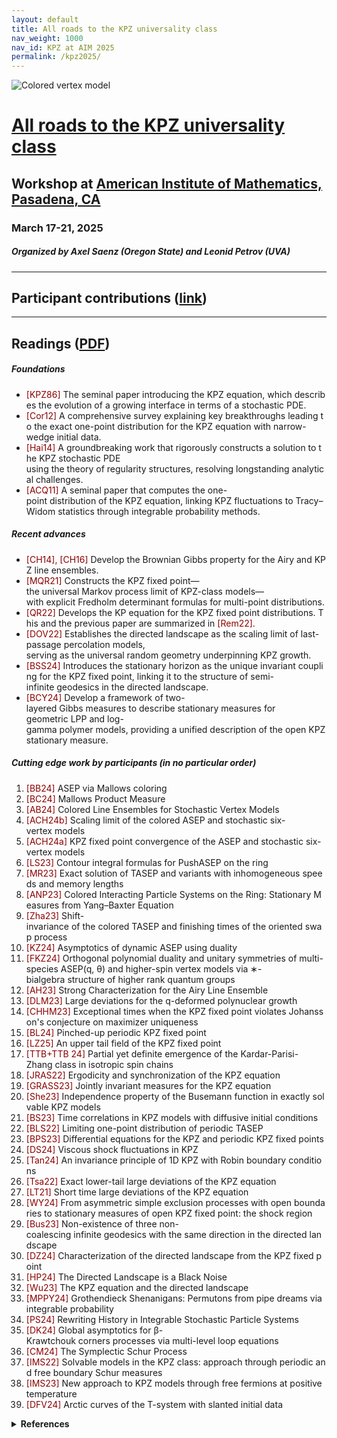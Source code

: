 ```yaml
---
layout: default
title: All roads to the KPZ universality class
nav_weight: 1000
nav_id: KPZ at AIM 2025
permalink: /kpz2025/
---
```



<img src="{{site.url}}/kpz2025/AIM.jpg" style="max-width:100%" alt="Colored vertex model">

# <a href="{{site.url}}/kpz2025/">All roads to the KPZ universality class</a>

## Workshop at <a href="https://aimath.org/workshops/upcoming/roadtokpz/">American Institute of Mathematics, Pasadena, CA</a>

### March 17-21, 2025

##### Organized by Axel Saenz (Oregon State) and Leonid Petrov (UVA)

---

## Participant contributions ([link]({{site.url}}/kpz2025/participant_contributions/))

---

## Readings ([PDF]({{site.url}}/kpz2025/reading_list.pdf))

<!-- Foundations -->

<h5 class="mt-4">Foundations</h5>
<ul>
<li><span style="color:darkred">[KPZ86]&nbsp;</span>The&nbsp;seminal&nbsp;paper&nbsp;introducing&nbsp;the&nbsp;KPZ&nbsp;equation,&nbsp;which&nbsp;describes&nbsp;the&nbsp;evolution&nbsp;of&nbsp;a&nbsp;growing&nbsp;interface&nbsp;in&nbsp;terms&nbsp;of&nbsp;a&nbsp;stochastic&nbsp;PDE.</li>
<li><span style="color:darkred">[Cor12]&nbsp;</span>A&nbsp;comprehensive&nbsp;survey&nbsp;explaining&nbsp;key&nbsp;breakthroughs&nbsp;leading&nbsp;to&nbsp;the&nbsp;exact&nbsp;one-point&nbsp;distribution&nbsp;for&nbsp;the&nbsp;KPZ&nbsp;equation&nbsp;with&nbsp;narrow-wedge&nbsp;initial&nbsp;data.</li>
<li><span style="color:darkred">[Hai14]&nbsp;</span>A&nbsp;groundbreaking&nbsp;work&nbsp;that&nbsp;rigorously&nbsp;constructs&nbsp;a&nbsp;solution&nbsp;to&nbsp;the&nbsp;KPZ&nbsp;stochastic&nbsp;PDE
using&nbsp;the&nbsp;theory&nbsp;of&nbsp;regularity&nbsp;structures,&nbsp;resolving&nbsp;longstanding&nbsp;analytical&nbsp;challenges.</li>
<li><span style="color:darkred">[ACQ11]&nbsp;</span>A&nbsp;seminal&nbsp;paper&nbsp;that&nbsp;computes&nbsp;the&nbsp;one-point&nbsp;distribution&nbsp;of&nbsp;the&nbsp;KPZ&nbsp;equation,&nbsp;linking
KPZ&nbsp;fluctuations&nbsp;to&nbsp;Tracy–Widom&nbsp;statistics&nbsp;through&nbsp;integrable&nbsp;probability&nbsp;methods.</li>
</ul>


  <!-- Recent advances -->
  <section>
    <h5 >Recent advances</h5>
    <ul>
    <li><span style="color:darkred">[CH14],&nbsp;[CH16]&nbsp;</span>Develop&nbsp;the&nbsp;Brownian&nbsp;Gibbs&nbsp;property&nbsp;for&nbsp;the&nbsp;Airy&nbsp;and&nbsp;KPZ&nbsp;line&nbsp;ensembles.</li>
    <li><span style="color:darkred">[MQR21]&nbsp;</span>Constructs&nbsp;the&nbsp;KPZ&nbsp;fixed&nbsp;point—the&nbsp;universal&nbsp;Markov&nbsp;process&nbsp;limit&nbsp;of&nbsp;KPZ-class&nbsp;models—with&nbsp;explicit&nbsp;Fredholm&nbsp;determinant&nbsp;formulas&nbsp;for&nbsp;multi-point&nbsp;distributions.</li>
    <li><span style="color:darkred">[QR22]&nbsp;</span>Develops&nbsp;the&nbsp;KP&nbsp;equation&nbsp;for&nbsp;the&nbsp;KPZ&nbsp;fixed&nbsp;point&nbsp;distributions.&nbsp;This&nbsp;and&nbsp;the&nbsp;previous&nbsp;paper
    are&nbsp;summarized&nbsp;in&nbsp;<span style="color:darkred">[Rem22].</span></li>
    <li><span style="color:darkred">[DOV22]&nbsp;</span>Establishes&nbsp;the&nbsp;directed&nbsp;landscape&nbsp;as&nbsp;the&nbsp;scaling&nbsp;limit&nbsp;of&nbsp;last-passage&nbsp;percolation&nbsp;models,
    serving&nbsp;as&nbsp;the&nbsp;universal&nbsp;random&nbsp;geometry&nbsp;underpinning&nbsp;KPZ&nbsp;growth.</li>
    <li><span style="color:darkred">[BSS24]&nbsp;</span>Introduces&nbsp;the&nbsp;stationary&nbsp;horizon&nbsp;as&nbsp;the&nbsp;unique&nbsp;invariant&nbsp;coupling&nbsp;for&nbsp;the&nbsp;KPZ&nbsp;fixed&nbsp;point,
    linking&nbsp;it&nbsp;to&nbsp;the&nbsp;structure&nbsp;of&nbsp;semi-infinite&nbsp;geodesics&nbsp;in&nbsp;the&nbsp;directed&nbsp;landscape.</li>
    <li><span style="color:darkred">[BCY24]&nbsp;</span>Develop&nbsp;a&nbsp;framework&nbsp;of&nbsp;two-layered&nbsp;Gibbs&nbsp;measures&nbsp;to&nbsp;describe&nbsp;stationary&nbsp;measures&nbsp;for
    geometric&nbsp;LPP&nbsp;and&nbsp;log-gamma&nbsp;polymer&nbsp;models,&nbsp;providing&nbsp;a&nbsp;unified&nbsp;description&nbsp;of&nbsp;the&nbsp;open&nbsp;KPZ
    stationary&nbsp;measure.</li>
    </ul>
  </section>

  <!-- Cutting edge work by participants -->

<h5>Cutting edge work by participants (in no particular order)</h5>
<ol>
    <li><span style="color:darkred">[BB24]&nbsp;</span>ASEP&nbsp;via&nbsp;Mallows&nbsp;coloring</li>
    <li><span style="color:darkred">[BC24]&nbsp;</span>Mallows&nbsp;Product&nbsp;Measure</li>
    <li><span style="color:darkred">[AB24]&nbsp;</span>Colored&nbsp;Line&nbsp;Ensembles&nbsp;for&nbsp;Stochastic&nbsp;Vertex&nbsp;Models</li>
    <li><span style="color:darkred">[ACH24b]&nbsp;</span>Scaling&nbsp;limit&nbsp;of&nbsp;the&nbsp;colored&nbsp;ASEP&nbsp;and&nbsp;stochastic&nbsp;six-vertex&nbsp;models</li>
    <li><span style="color:darkred">[ACH24a]&nbsp;</span>KPZ&nbsp;fixed&nbsp;point&nbsp;convergence&nbsp;of&nbsp;the&nbsp;ASEP&nbsp;and&nbsp;stochastic&nbsp;six-vertex&nbsp;models</li>
    <li><span style="color:darkred">[LS23]&nbsp;</span>Contour&nbsp;integral&nbsp;formulas&nbsp;for&nbsp;PushASEP&nbsp;on&nbsp;the&nbsp;ring</li>
    <li><span style="color:darkred">[MR23]&nbsp;</span>Exact&nbsp;solution&nbsp;of&nbsp;TASEP&nbsp;and&nbsp;variants&nbsp;with&nbsp;inhomogeneous&nbsp;speeds&nbsp;and&nbsp;memory&nbsp;lengths</li>
    <li><span style="color:darkred">[ANP23]&nbsp;</span>Colored&nbsp;Interacting&nbsp;Particle&nbsp;Systems&nbsp;on&nbsp;the&nbsp;Ring:&nbsp;Stationary&nbsp;Measures&nbsp;from&nbsp;Yang–Baxter Equation</li>
    <li><span style="color:darkred">[Zha23]&nbsp;</span>Shift-invariance&nbsp;of&nbsp;the&nbsp;colored&nbsp;TASEP&nbsp;and&nbsp;finishing&nbsp;times&nbsp;of&nbsp;the&nbsp;oriented&nbsp;swap&nbsp;process</li>
    <li><span style="color:darkred">[KZ24]&nbsp;</span>Asymptotics&nbsp;of&nbsp;dynamic&nbsp;ASEP&nbsp;using&nbsp;duality</li>
    <li><span style="color:darkred">[FKZ24]&nbsp;</span>Orthogonal&nbsp;polynomial&nbsp;duality&nbsp;and&nbsp;unitary&nbsp;symmetries&nbsp;of&nbsp;multi-species&nbsp;ASEP(q,&nbsp;θ)&nbsp;and higher-spin&nbsp;vertex&nbsp;models&nbsp;via&nbsp;∗-bialgebra&nbsp;structure&nbsp;of&nbsp;higher&nbsp;rank&nbsp;quantum&nbsp;groups</li>
    <li><span style="color:darkred">[AH23]&nbsp;</span>Strong&nbsp;Characterization&nbsp;for&nbsp;the&nbsp;Airy&nbsp;Line&nbsp;Ensemble</li>
    <li><span style="color:darkred">[DLM23]&nbsp;</span>Large&nbsp;deviations&nbsp;for&nbsp;the&nbsp;q-deformed&nbsp;polynuclear&nbsp;growth</li>
    <li><span style="color:darkred">[CHHM23]&nbsp;</span>Exceptional&nbsp;times&nbsp;when&nbsp;the&nbsp;KPZ&nbsp;fixed&nbsp;point&nbsp;violates&nbsp;Johansson's&nbsp;conjecture&nbsp;on&nbsp;maximizer&nbsp;uniqueness</li>
    <li><span style="color:darkred">[BL24]&nbsp;</span>Pinched-up&nbsp;periodic&nbsp;KPZ&nbsp;fixed&nbsp;point</li>
    <li><span style="color:darkred">[LZ25]&nbsp;</span>An&nbsp;upper&nbsp;tail&nbsp;field&nbsp;of&nbsp;the&nbsp;KPZ&nbsp;fixed&nbsp;point</li>
    <li><span style="color:darkred">[TTB+TTB&nbsp;24]&nbsp;</span>Partial&nbsp;yet&nbsp;definite&nbsp;emergence&nbsp;of&nbsp;the&nbsp;Kardar-Parisi-Zhang&nbsp;class&nbsp;in&nbsp;isotropic&nbsp;spin&nbsp;chains</li>
    <li><span style="color:darkred">[JRAS22]&nbsp;</span>Ergodicity&nbsp;and&nbsp;synchronization&nbsp;of&nbsp;the&nbsp;KPZ&nbsp;equation</li>
    <li><span style="color:darkred">[GRASS23]&nbsp;</span>Jointly&nbsp;invariant&nbsp;measures&nbsp;for&nbsp;the&nbsp;KPZ&nbsp;equation</li>
    <li><span style="color:darkred">[She23]&nbsp;</span>Independence&nbsp;property&nbsp;of&nbsp;the&nbsp;Busemann&nbsp;function&nbsp;in&nbsp;exactly&nbsp;solvable&nbsp;KPZ&nbsp;models</li>
    <li><span style="color:darkred">[BS23]&nbsp;</span>Time&nbsp;correlations&nbsp;in&nbsp;KPZ&nbsp;models&nbsp;with&nbsp;diffusive&nbsp;initial&nbsp;conditions</li>
    <li><span style="color:darkred">[BLS22]&nbsp;</span>Limiting&nbsp;one-point&nbsp;distribution&nbsp;of&nbsp;periodic&nbsp;TASEP</li>
    <li><span style="color:darkred">[BPS23]&nbsp;</span>Differential&nbsp;equations&nbsp;for&nbsp;the&nbsp;KPZ&nbsp;and&nbsp;periodic&nbsp;KPZ&nbsp;fixed&nbsp;points</li>
    <li><span style="color:darkred">[DS24]&nbsp;</span>Viscous&nbsp;shock&nbsp;fluctuations&nbsp;in&nbsp;KPZ</li>
    <li><span style="color:darkred">[Tan24]&nbsp;</span>An&nbsp;invariance&nbsp;principle&nbsp;of&nbsp;1D&nbsp;KPZ&nbsp;with&nbsp;Robin&nbsp;boundary&nbsp;conditions</li>
    <li><span style="color:darkred">[Tsa22]&nbsp;</span>Exact&nbsp;lower-tail&nbsp;large&nbsp;deviations&nbsp;of&nbsp;the&nbsp;KPZ&nbsp;equation</li>
    <li><span style="color:darkred">[LT21]&nbsp;</span>Short&nbsp;time&nbsp;large&nbsp;deviations&nbsp;of&nbsp;the&nbsp;KPZ&nbsp;equation</li>
    <li><span style="color:darkred">[WY24]&nbsp;</span>From&nbsp;asymmetric&nbsp;simple&nbsp;exclusion&nbsp;processes&nbsp;with&nbsp;open&nbsp;boundaries&nbsp;to&nbsp;stationary&nbsp;measures of&nbsp;open&nbsp;KPZ&nbsp;fixed&nbsp;point:&nbsp;the&nbsp;shock&nbsp;region</li>
    <li><span style="color:darkred">[Bus23]&nbsp;</span>Non-existence&nbsp;of&nbsp;three&nbsp;non-coalescing&nbsp;infinite&nbsp;geodesics&nbsp;with&nbsp;the&nbsp;same&nbsp;direction&nbsp;in&nbsp;the&nbsp;directed&nbsp;landscape</li>
    <li><span style="color:darkred">[DZ24]&nbsp;</span>Characterization&nbsp;of&nbsp;the&nbsp;directed&nbsp;landscape&nbsp;from&nbsp;the&nbsp;KPZ&nbsp;fixed&nbsp;point</li>
    <li><span style="color:darkred">[HP24]&nbsp;</span>The&nbsp;Directed&nbsp;Landscape&nbsp;is&nbsp;a&nbsp;Black&nbsp;Noise</li>
    <li><span style="color:darkred">[Wu23]&nbsp;</span>The&nbsp;KPZ&nbsp;equation&nbsp;and&nbsp;the&nbsp;directed&nbsp;landscape</li>
    <li><span style="color:darkred">[MPPY24]&nbsp;</span>Grothendieck&nbsp;Shenanigans:&nbsp;Permutons&nbsp;from&nbsp;pipe&nbsp;dreams&nbsp;via&nbsp;integrable&nbsp;probability</li>
    <li><span style="color:darkred">[PS24]&nbsp;</span>Rewriting&nbsp;History&nbsp;in&nbsp;Integrable&nbsp;Stochastic&nbsp;Particle&nbsp;Systems</li>
    <li><span style="color:darkred">[DK24]&nbsp;</span>Global&nbsp;asymptotics&nbsp;for&nbsp;β-Krawtchouk&nbsp;corners&nbsp;processes&nbsp;via&nbsp;multi-level&nbsp;loop&nbsp;equations</li>
    <li><span style="color:darkred">[CM24]&nbsp;</span>The&nbsp;Symplectic&nbsp;Schur&nbsp;Process</li>
    <li><span style="color:darkred">[IMS22]&nbsp;</span>Solvable&nbsp;models&nbsp;in&nbsp;the&nbsp;KPZ&nbsp;class:&nbsp;approach&nbsp;through&nbsp;periodic&nbsp;and&nbsp;free&nbsp;boundary&nbsp;Schur measures</li>
    <li><span style="color:darkred">[IMS23]&nbsp;</span>New&nbsp;approach&nbsp;to&nbsp;KPZ&nbsp;models&nbsp;through&nbsp;free&nbsp;fermions&nbsp;at&nbsp;positive&nbsp;temperature</li>
    <li><span style="color:darkred">[DFV24]&nbsp;</span>Arctic&nbsp;curves&nbsp;of&nbsp;the&nbsp;T-system&nbsp;with&nbsp;slanted&nbsp;initial&nbsp;data</li>
</ol>

  <!-- References in a collapsible details block -->
  <details>
      <summary><b>References</b></summary>
      <ul>
      <li>[AB24]
      A.&nbsp;Aggarwal&nbsp;and&nbsp;A.&nbsp;Borodin.&nbsp;Colored&nbsp;Line&nbsp;Ensembles&nbsp;for&nbsp;Stochastic&nbsp;Vertex&nbsp;Models.&nbsp;arXiv
      preprint,&nbsp;2024.&nbsp;<a href="https://arxiv.org/abs/2402.06868">arXiv:2402.06868</a>&nbsp;[math.PR].</li>
      <li>[ACH24a]&nbsp;A.&nbsp;Aggarwal,&nbsp;I.&nbsp;Corwin,&nbsp;and&nbsp;M.&nbsp;Hegde.&nbsp;KPZ&nbsp;fixed&nbsp;point&nbsp;convergence&nbsp;of&nbsp;the&nbsp;ASEP&nbsp;and
      stochastic&nbsp;six-vertex&nbsp;models.&nbsp;arXiv&nbsp;preprint,&nbsp;2024.&nbsp;<a href="https://arxiv.org/abs/2412.18117">arXiv:2412.18117</a>&nbsp;[math.PR].</li>
      <li>[ACH24b]&nbsp;A.&nbsp;Aggarwal,&nbsp;I.&nbsp;Corwin,&nbsp;and&nbsp;M.&nbsp;Hegde.&nbsp;Scaling&nbsp;limit&nbsp;of&nbsp;the&nbsp;colored&nbsp;ASEP&nbsp;and&nbsp;stochastic
      six-vertex&nbsp;models.&nbsp;arXiv&nbsp;preprint,&nbsp;2024.&nbsp;<a href="https://arxiv.org/abs/2403.01341">arXiv:2403.01341</a>&nbsp;[math.PR].</li>
      <li>[ACQ11]
      G.&nbsp;Amir,&nbsp;I.&nbsp;Corwin,&nbsp;and&nbsp;J.&nbsp;Quastel.&nbsp;Probability&nbsp;distribution&nbsp;of&nbsp;the&nbsp;free&nbsp;energy&nbsp;of&nbsp;the&nbsp;continuum
      directed&nbsp;random&nbsp;polymer&nbsp;in&nbsp;1+&nbsp;1&nbsp;dimensions.&nbsp;Comm.&nbsp;Pure&nbsp;Appl.&nbsp;Math.,&nbsp;64(4):466–537,&nbsp;2011.
      <a href="https://arxiv.org/abs/1003.0443">arXiv:1003.0443</a>&nbsp;[math.PR].</li>
      <li>[AH23]
      A.&nbsp;Aggarwal&nbsp;and&nbsp;J.&nbsp;Huang.&nbsp;Strong&nbsp;Characterization&nbsp;for&nbsp;the&nbsp;Airy&nbsp;Line&nbsp;Ensemble.&nbsp;arXiv
      preprint,&nbsp;2023.&nbsp;<a href="https://arxiv.org/abs/2308.11908">arXiv:2308.11908</a>.</li>
      <li>[ANP23]
      A.&nbsp;Aggarwal,&nbsp;M.&nbsp;Nicoletti,&nbsp;and&nbsp;L.&nbsp;Petrov.&nbsp;Colored&nbsp;Interacting&nbsp;Particle&nbsp;Systems&nbsp;on&nbsp;the&nbsp;Ring:
      Stationary&nbsp;Measures&nbsp;from&nbsp;Yang–Baxter&nbsp;Equation.&nbsp;arXiv&nbsp;preprint,&nbsp;2023.&nbsp;<a href="https://arxiv.org/abs/2309.11865">arXiv:2309.11865</a>
      [math.PR],&nbsp;to&nbsp;appear&nbsp;in&nbsp;Compositio&nbsp;Math.</li>
      <li>[BB24]
      A.&nbsp;Borodin&nbsp;and&nbsp;A.&nbsp;Bufetov.&nbsp;ASEP&nbsp;via&nbsp;Mallows&nbsp;coloring.&nbsp;arXiv&nbsp;preprint,&nbsp;2024.&nbsp;<a href="https://arxiv.org/abs/2408.16585">arXiv:2408.16585</a>
      [math.PR].</li>
      <li>[BC24]
      A.&nbsp;Bufetov&nbsp;and&nbsp;K.&nbsp;Chen.&nbsp;Mallows&nbsp;Product&nbsp;Measure.&nbsp;arXiv&nbsp;preprint,&nbsp;2024.&nbsp;<a href="https://arxiv.org/abs/2402.09892">arXiv:2402.09892</a>
      [math.PR].</li>
      <li>[BCY24]
      G.&nbsp;Barraquand,&nbsp;I.&nbsp;Corwin,&nbsp;and&nbsp;Z.&nbsp;Yang.&nbsp;Stationary&nbsp;measures&nbsp;for&nbsp;integrable&nbsp;polymers&nbsp;on&nbsp;a
      strip.&nbsp;Invent.&nbsp;Math.,&nbsp;237:1567–1641,&nbsp;2024.&nbsp;<a href="https://arxiv.org/abs/2306.05983">arXiv:2306.05983</a>&nbsp;[math.PR].</li>
      <li>[BL24]
      J.&nbsp;Baik&nbsp;and&nbsp;Z.&nbsp;Liu.&nbsp;Pinched-up&nbsp;periodic&nbsp;KPZ&nbsp;fixed&nbsp;point.&nbsp;arXiv&nbsp;preprint,&nbsp;2024.&nbsp;<a href="https://arxiv.org/abs/2403.01624">arXiv:2403.01624</a>
      [math.PR].</li>
      <li>[BLS22]
      J.&nbsp;Baik,&nbsp;Z.&nbsp;Liu,&nbsp;and&nbsp;G.&nbsp;L.&nbsp;F.&nbsp;Silva.&nbsp;Limiting&nbsp;one-point&nbsp;distribution&nbsp;of&nbsp;periodic&nbsp;TASEP.&nbsp;Ann.
      Inst.&nbsp;Henri&nbsp;Poincaré&nbsp;Probab.&nbsp;Stat.,&nbsp;58(1):248–302,&nbsp;2022.&nbsp;<a href="https://arxiv.org/abs/2008.07024">arXiv:2008.07024</a>&nbsp;[math.PR].</li>
      <li>[BPS23]
      J.&nbsp;Baik,&nbsp;A.&nbsp;Prokhorov,&nbsp;and&nbsp;G.&nbsp;L.&nbsp;F.&nbsp;Silva.&nbsp;Differential&nbsp;equations&nbsp;for&nbsp;the&nbsp;KPZ&nbsp;and&nbsp;periodic&nbsp;KPZ
      fixed&nbsp;points.&nbsp;Commun.&nbsp;Math.&nbsp;Phys.,&nbsp;401:1753–1806,&nbsp;2023.&nbsp;<a href="https://arxiv.org/abs/2208.11638">arXiv:2208.11638</a>&nbsp;[math.PR].</li>
      <li>[BS23]
      R.&nbsp;Basu&nbsp;and&nbsp;X.&nbsp;Shen.&nbsp;Time&nbsp;correlations&nbsp;in&nbsp;KPZ&nbsp;models&nbsp;with&nbsp;diffusive&nbsp;initial&nbsp;conditions.&nbsp;arXiv
      preprint,&nbsp;2023.&nbsp;<a href="https://arxiv.org/abs/2308.03473">arXiv:2308.03473</a>&nbsp;[math.PR].</li>
      <li>[BSS24]
      O.&nbsp;Busani,&nbsp;T.&nbsp;Seppäläinen,&nbsp;and&nbsp;E.&nbsp;Sorensen.
      The&nbsp;stationary&nbsp;horizon&nbsp;and&nbsp;semi-infinite
      geodesics&nbsp;in&nbsp;the&nbsp;directed&nbsp;landscape.&nbsp;Ann.&nbsp;Probab.,&nbsp;52:1–66,&nbsp;2024.&nbsp;<a href="https://arxiv.org/abs/2203.13242">arXiv:2203.13242</a>&nbsp;[math.PR].</li>
      <li><a name="4"></a>[Bus23]
      O.&nbsp;Busani.&nbsp;Non-existence&nbsp;of&nbsp;three&nbsp;non-coalescing&nbsp;infinite&nbsp;geodesics&nbsp;with&nbsp;the&nbsp;same&nbsp;direction
      in&nbsp;the&nbsp;directed&nbsp;landscape.&nbsp;arXiv&nbsp;preprint,&nbsp;2023.&nbsp;<a href="https://arxiv.org/abs/2401.00513">arXiv:2401.00513</a>&nbsp;[math.PR].</li>
      <li>[CH14]
      I.&nbsp;Corwin&nbsp;and&nbsp;A.&nbsp;Hammond.&nbsp;Brownian&nbsp;Gibbs&nbsp;property&nbsp;for&nbsp;Airy&nbsp;line&nbsp;ensembles.&nbsp;Invent.&nbsp;math.,
      195(2):441–508,&nbsp;2014.&nbsp;<a href="https://arxiv.org/abs/1108.2291">arXiv:1108.2291</a>&nbsp;[math.PR].</li>
      <li>[CH16]
      I.&nbsp;Corwin&nbsp;and&nbsp;A.&nbsp;Hammond.&nbsp;KPZ&nbsp;line&nbsp;ensemble.&nbsp;Probability&nbsp;Theory&nbsp;and&nbsp;Related&nbsp;Fields,&nbsp;166(1-2):67–185,&nbsp;2016.&nbsp;<a href="https://arxiv.org/abs/1312.2600">arXiv:1312.2600</a>&nbsp;[math.PR].</li>
      <li>[CHHM23]&nbsp;I.&nbsp;Corwin,&nbsp;A.&nbsp;Hammond,&nbsp;M.&nbsp;Hegde,&nbsp;and&nbsp;K.&nbsp;Matetski.&nbsp;Exceptional&nbsp;times&nbsp;when&nbsp;the&nbsp;KPZ&nbsp;fixed
      point&nbsp;violates&nbsp;Johansson's&nbsp;conjecture&nbsp;on&nbsp;maximizer&nbsp;uniqueness.&nbsp;Electron.&nbsp;J.&nbsp;Probab.,&nbsp;28:1–81,
      2023.&nbsp;<a href="https://arxiv.org/abs/2101.04205">arXiv:2101.04205</a>&nbsp;[math.PR].</li>
      <li>[CM24]
      C.&nbsp;Cuenca&nbsp;and&nbsp;M.&nbsp;Mucciconi.
      The&nbsp;Symplectic&nbsp;Schur&nbsp;Process.
      arXiv&nbsp;preprint,&nbsp;2024.
      <a href="https://arxiv.org/abs/2407.02415">arXiv:2407.02415</a>&nbsp;[math.PR].</li>
      <li>[Cor12]
      I.&nbsp;Corwin.&nbsp;The&nbsp;Kardar-Parisi-Zhang&nbsp;equation&nbsp;and&nbsp;universality&nbsp;class.&nbsp;Random&nbsp;Matrices&nbsp;Theory
      Appl.,&nbsp;1:1130001,&nbsp;2012.&nbsp;<a href="https://arxiv.org/abs/1106.1596">arXiv:1106.1596</a>&nbsp;[math.PR].</li>
      <li>[DFV24]
      P.&nbsp;Di&nbsp;Francesco&nbsp;and&nbsp;H.&nbsp;T.&nbsp;P.&nbsp;Vu.&nbsp;Arctic&nbsp;curves&nbsp;of&nbsp;the&nbsp;T-system&nbsp;with&nbsp;slanted&nbsp;initial&nbsp;data.&nbsp;arXiv
      preprint,&nbsp;2024.&nbsp;<a href="https://arxiv.org/abs/2403.02479">arXiv:2403.02479</a>&nbsp;[math-ph].</li>
      <li>[DK24]
      E.&nbsp;Dimitrov&nbsp;and&nbsp;A.&nbsp;Knizel.&nbsp;Global&nbsp;asymptotics&nbsp;for&nbsp;β-Krawtchouk&nbsp;corners&nbsp;processes&nbsp;via&nbsp;multilevel&nbsp;loop&nbsp;equations.&nbsp;arXiv&nbsp;preprint,&nbsp;2024.&nbsp;<a href="https://arxiv.org/abs/2403.17895">arXiv:2403.17895</a>&nbsp;[math.PR].</li>
      <li>[DLM23]
      S.&nbsp;Das,&nbsp;Y.&nbsp;Liao,&nbsp;and&nbsp;M.&nbsp;Mucciconi.&nbsp;Large&nbsp;deviations&nbsp;for&nbsp;the&nbsp;q-deformed&nbsp;polynuclear&nbsp;growth.
      arXiv&nbsp;preprint,&nbsp;2023.&nbsp;<a href="https://arxiv.org/abs/2307.01179">arXiv:2307.01179</a>&nbsp;[math.PR].</li>
      <li>[DOV22]
      D.&nbsp;Dauvergne,&nbsp;J.&nbsp;Ortmann,&nbsp;and&nbsp;B.&nbsp;Virág.&nbsp;The&nbsp;directed&nbsp;landscape.&nbsp;Acta&nbsp;Math.,&nbsp;229:201–285,
      2022.&nbsp;<a href="https://arxiv.org/abs/1812.00309">arXiv:1812.00309</a>&nbsp;[math.PR].</li>
      <li>[DS24]
      A.&nbsp;Dunlap&nbsp;and&nbsp;E.&nbsp;Sorensen.
      Viscous&nbsp;shock&nbsp;fluctuations&nbsp;in&nbsp;KPZ.
      arXiv&nbsp;preprint,&nbsp;2024.
      <a href="https://arxiv.org/abs/2406.06502">arXiv:2406.06502</a>&nbsp;[math.PR].</li>
      <li>[DZ24]
      D.&nbsp;Dauvergne&nbsp;and&nbsp;L.&nbsp;Zhang.&nbsp;Characterization&nbsp;of&nbsp;the&nbsp;directed&nbsp;landscape&nbsp;from&nbsp;the&nbsp;KPZ&nbsp;fixed
      point.&nbsp;arXiv&nbsp;preprint,&nbsp;2024.&nbsp;<a href="https://arxiv.org/abs/2412.13032">arXiv:2412.13032</a>&nbsp;[math.PR].</li>
      <li>[FKZ24]
      C.&nbsp;Franceschini,&nbsp;J.&nbsp;Kuan,&nbsp;and&nbsp;Z.&nbsp;Zhou.&nbsp;Orthogonal&nbsp;polynomial&nbsp;duality&nbsp;and&nbsp;unitary&nbsp;symmetries&nbsp;of&nbsp;multi-species&nbsp;ASEP(q,&nbsp;θ)&nbsp;and&nbsp;higher-spin&nbsp;vertex&nbsp;models&nbsp;via&nbsp;∗-bialgebra&nbsp;structure&nbsp;of
      higher&nbsp;rank&nbsp;quantum&nbsp;groups.&nbsp;arXiv&nbsp;preprint,&nbsp;2024.&nbsp;<a href="https://arxiv.org/abs/2209.03531">arXiv:2209.03531</a>&nbsp;[math.PR].</li>
      <li>[GRASS23]&nbsp;S.&nbsp;Groathouse,&nbsp;F.&nbsp;Rassoul-Agha,&nbsp;T.&nbsp;Seppäläinen,&nbsp;and&nbsp;E.&nbsp;Sorensen.&nbsp;Jointly&nbsp;invariant&nbsp;measures
      for&nbsp;the&nbsp;Kardar-Parisi-Zhang&nbsp;Equation.&nbsp;arXiv&nbsp;preprint,&nbsp;2023.&nbsp;<a href="https://arxiv.org/abs/2309.17276">arXiv:2309.17276</a>&nbsp;[math.PR].</li>
      <li>[Hai14]
      M.&nbsp;Hairer.&nbsp;Solving&nbsp;the&nbsp;KPZ&nbsp;equation.&nbsp;Ann.&nbsp;Math.&nbsp;(2),&nbsp;178(2):559–664,&nbsp;2014.&nbsp;<a href="https://arxiv.org/abs/1109.6811">arXiv:1109.6811</a>
      [math.PR].</li>
      <li>[HP24]
      Z.&nbsp;Himwich&nbsp;and&nbsp;S.&nbsp;Parekh.&nbsp;The&nbsp;Directed&nbsp;Landscape&nbsp;is&nbsp;a&nbsp;Black&nbsp;Noise.&nbsp;arXiv&nbsp;preprint,&nbsp;2024.
      <a href="https://arxiv.org/abs/2404.16801">arXiv:2404.16801</a>&nbsp;[math.PR].</li>
      <li>[IMS22]
      T.&nbsp;Imamura,&nbsp;M.&nbsp;Mucciconi,&nbsp;and&nbsp;T.&nbsp;Sasamoto.&nbsp;Solvable&nbsp;models&nbsp;in&nbsp;the&nbsp;KPZ&nbsp;class:&nbsp;approach
      through&nbsp;periodic&nbsp;and&nbsp;free&nbsp;boundary&nbsp;Schur&nbsp;measures.&nbsp;arXiv&nbsp;preprint,&nbsp;2022.&nbsp;<a href="https://arxiv.org/abs/2204.08420">arXiv:2204.08420</a>
      [math.PR].</li>
      <li>[IMS23]
      T.&nbsp;Imamura,&nbsp;M.&nbsp;Mucciconi,&nbsp;and&nbsp;T.&nbsp;Sasamoto.&nbsp;New&nbsp;approach&nbsp;to&nbsp;KPZ&nbsp;models&nbsp;through&nbsp;free
      fermions&nbsp;at&nbsp;positive&nbsp;temperature.&nbsp;J.&nbsp;Math.&nbsp;Phys.,&nbsp;64(8):083301,&nbsp;2023.</li>
      <li>[JRAS22]
      C.&nbsp;Janjigian,&nbsp;F.&nbsp;Rassoul-Agha,&nbsp;and&nbsp;T.&nbsp;Seppäläinen.&nbsp;Ergodicity&nbsp;and&nbsp;synchronization&nbsp;of&nbsp;the&nbsp;KPZ
      equation.&nbsp;arXiv&nbsp;preprint,&nbsp;2022.&nbsp;<a href="https://arxiv.org/abs/2211.06779">arXiv:2211.06779</a>&nbsp;[math.PR].</li>
      <li><a name="5"></a>[KPZ86]
      M.&nbsp;Kardar,&nbsp;G.&nbsp;Parisi,&nbsp;and&nbsp;Y.&nbsp;Zhang.&nbsp;Dynamic&nbsp;scaling&nbsp;of&nbsp;growing&nbsp;interfaces.&nbsp;Physical&nbsp;Review
      Letters,&nbsp;56(9):889,&nbsp;1986.</li>
      <li>[KZ24]
      J.&nbsp;Kuan&nbsp;and&nbsp;Z.&nbsp;Zhou.&nbsp;Asymptotics&nbsp;of&nbsp;dynamic&nbsp;ASEP&nbsp;using&nbsp;duality.&nbsp;arXiv&nbsp;preprint,&nbsp;2024.
      <a href="https://arxiv.org/abs/2408.15785">arXiv:2408.15785</a>&nbsp;[math.PR].</li>
      <li>[LS23]
      J.-H.&nbsp;Li&nbsp;and&nbsp;A.&nbsp;Saenz.&nbsp;Contour&nbsp;integral&nbsp;formulas&nbsp;for&nbsp;PushASEP&nbsp;on&nbsp;the&nbsp;ring.&nbsp;arXiv&nbsp;preprint,
      2023.&nbsp;<a href="https://arxiv.org/abs/2308.05372">arXiv:2308.05372</a>&nbsp;[math.PR].</li>
      <li>[LT21]
      Y.&nbsp;Lin&nbsp;and&nbsp;L.-C.&nbsp;Tsai.&nbsp;Short&nbsp;time&nbsp;large&nbsp;deviations&nbsp;of&nbsp;the&nbsp;KPZ&nbsp;equation.&nbsp;Commun.&nbsp;Math.&nbsp;Phys.,
      386(1):359–393,&nbsp;2021.&nbsp;<a href="https://arxiv.org/abs/2009.10787">arXiv:2009.10787</a>&nbsp;[math.PR].</li>
      <li>[LZ25]
      Z.&nbsp;Liu&nbsp;and&nbsp;R.&nbsp;Zhang.&nbsp;An&nbsp;upper&nbsp;tail&nbsp;field&nbsp;of&nbsp;the&nbsp;KPZ&nbsp;fixed&nbsp;point.&nbsp;arXiv&nbsp;preprint,&nbsp;2025.
      <a href="https://arxiv.org/abs/2501.00932">arXiv:2501.00932</a>&nbsp;[math.PR].</li>
      <li>[MPPY24]&nbsp;A.H.&nbsp;Morales,&nbsp;G.&nbsp;Panova,&nbsp;L.&nbsp;Petrov,&nbsp;and&nbsp;D.&nbsp;Yeliussizov.&nbsp;Grothendieck&nbsp;Shenanigans:&nbsp;Permutons&nbsp;from&nbsp;pipe&nbsp;dreams&nbsp;via&nbsp;integrable&nbsp;probability.&nbsp;arXiv&nbsp;preprint,&nbsp;2024.&nbsp;<a href="https://arxiv.org/abs/2407.21653">arXiv:2407.21653</a>
      [math.PR].</li>
      <li>[MQR21]
      K.&nbsp;Matetski,&nbsp;J.&nbsp;Quastel,&nbsp;and&nbsp;D.&nbsp;Remenik.&nbsp;The&nbsp;KPZ&nbsp;fixed&nbsp;point.&nbsp;Acta&nbsp;Math.,&nbsp;227(1):115–203,
      2021.&nbsp;<a href="https://arxiv.org/abs/1701.00018">arXiv:1701.00018</a>&nbsp;[math.PR].</li>
      <li>[MR23]
      K.&nbsp;Matetski&nbsp;and&nbsp;D.&nbsp;Remenik.&nbsp;Exact&nbsp;solution&nbsp;of&nbsp;TASEP&nbsp;and&nbsp;variants&nbsp;with&nbsp;inhomogeneous
      speeds&nbsp;and&nbsp;memory&nbsp;lengths.&nbsp;arXiv&nbsp;preprint,&nbsp;2023.&nbsp;<a href="https://arxiv.org/abs/2301.13739">arXiv:2301.13739</a>&nbsp;[math.PR].</li>
      <li>[PS24]
      L.&nbsp;Petrov&nbsp;and&nbsp;A.&nbsp;Saenz.&nbsp;Rewriting&nbsp;History&nbsp;in&nbsp;Integrable&nbsp;Stochastic&nbsp;Particle&nbsp;Systems.&nbsp;Commun.
      Math.&nbsp;Phys.,&nbsp;405:300,&nbsp;2024.</li>
      <li>[QR22]
      J.&nbsp;Quastel&nbsp;and&nbsp;D.&nbsp;Remenik.&nbsp;KP&nbsp;governs&nbsp;random&nbsp;growth&nbsp;off&nbsp;a&nbsp;1-dimensional&nbsp;substrate.&nbsp;Forum
      of&nbsp;Mathematics,&nbsp;Pi,&nbsp;10:E10,&nbsp;2022.&nbsp;<a href="https://arxiv.org/abs/1908.10353">arXiv:1908.10353</a>&nbsp;[math.PR].</li>
      <li>[Rem22]
      D.&nbsp;Remenik.&nbsp;Integrable&nbsp;fluctuations&nbsp;in&nbsp;the&nbsp;KPZ&nbsp;universality&nbsp;class.&nbsp;Proc.&nbsp;Int.&nbsp;Congr.&nbsp;Math.&nbsp;2022,
      pages&nbsp;4426–4450,&nbsp;2022.&nbsp;<a href="https://arxiv.org/abs/2205.01433">arXiv:2205.01433</a>&nbsp;[math.PR].</li>
      <li>[She23]
      X.&nbsp;Shen.&nbsp;Independence&nbsp;property&nbsp;of&nbsp;the&nbsp;Busemann&nbsp;function&nbsp;in&nbsp;exactly&nbsp;solvable&nbsp;KPZ&nbsp;models.
      arXiv&nbsp;preprint,&nbsp;2023.&nbsp;<a href="https://arxiv.org/abs/2308.11347">arXiv:2308.11347</a>&nbsp;[math.PR].</li>
      <li>[Tan24]
      Y.&nbsp;Tang.&nbsp;An&nbsp;invariance&nbsp;principle&nbsp;of&nbsp;1D&nbsp;KPZ&nbsp;with&nbsp;Robin&nbsp;boundary&nbsp;conditions.&nbsp;arXiv&nbsp;preprint,
      2024.&nbsp;<a href="https://arxiv.org/abs/2404.19215">arXiv:2404.19215</a>&nbsp;[math.PR].</li>
      <li>[Tsa22]
      L.-C.&nbsp;Tsai.&nbsp;Exact&nbsp;lower-tail&nbsp;large&nbsp;deviations&nbsp;of&nbsp;the&nbsp;KPZ&nbsp;equation.&nbsp;Duke&nbsp;Math.&nbsp;J.,&nbsp;171(9):1879–
      1922,&nbsp;2022.&nbsp;<a href="https://arxiv.org/abs/1809.03410">arXiv:1809.03410</a>&nbsp;[math.PR].</li>
      <li>[TTB+24]
      K.&nbsp;A.&nbsp;Takeuchi,&nbsp;K.&nbsp;Takasan,&nbsp;O.&nbsp;Busani,&nbsp;P.&nbsp;L.&nbsp;Ferrari,&nbsp;R.&nbsp;Vasseur,&nbsp;and&nbsp;J.&nbsp;De&nbsp;Nardis.&nbsp;Partial&nbsp;yet
      definite&nbsp;emergence&nbsp;of&nbsp;the&nbsp;Kardar-Parisi-Zhang&nbsp;class&nbsp;in&nbsp;isotropic&nbsp;spin&nbsp;chains.&nbsp;arXiv&nbsp;preprint,
      2024.&nbsp;<a href="https://arxiv.org/abs/2406.07150">arXiv:2406.07150</a>&nbsp;[cond-mat.stat-mech].</li>
      <li>[Wu23]
      X.&nbsp;Wu.&nbsp;The&nbsp;KPZ&nbsp;equation&nbsp;and&nbsp;the&nbsp;directed&nbsp;landscape.&nbsp;arXiv&nbsp;preprint,&nbsp;2023.&nbsp;<a href="https://arxiv.org/abs/2301.00547">arXiv:2301.00547</a>
      [math.PR].</li>
      <li>[WY24]
      Y.&nbsp;Wang&nbsp;and&nbsp;Z.&nbsp;Yang.&nbsp;From&nbsp;asymmetric&nbsp;simple&nbsp;exclusion&nbsp;processes&nbsp;with&nbsp;open&nbsp;boundaries
      to&nbsp;stationary&nbsp;measures&nbsp;of&nbsp;open&nbsp;KPZ&nbsp;fixed&nbsp;point:&nbsp;the&nbsp;shock&nbsp;region.&nbsp;arXiv&nbsp;preprint,&nbsp;2024.
      <a href="https://arxiv.org/abs/2406.09252">arXiv:2406.09252</a>&nbsp;[math.PR].</li>
      <li>[Zha23]
      L.&nbsp;Zhang.&nbsp;Shift-invariance&nbsp;of&nbsp;the&nbsp;colored&nbsp;TASEP&nbsp;and&nbsp;finishing&nbsp;times&nbsp;of&nbsp;the&nbsp;oriented&nbsp;swap process.&nbsp;Adv.&nbsp;Math.,&nbsp;415:108884,&nbsp;2023.&nbsp;<a href="https://arxiv.org/abs/2107.06350">arXiv:2107.06350</a>&nbsp;[math.PR].</li>
      </ul>
  </details>
